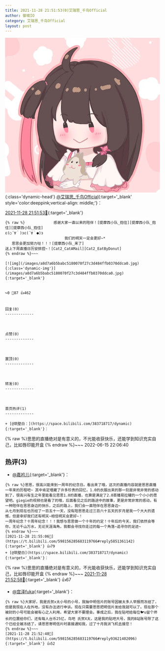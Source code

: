 ```yaml
---
title: 2021-11-28 21:51:53(0)艾瑞思_千鸟Official
author: 御坂IO
category: 艾瑞思_千鸟Official
layout: post
---
```


![img](/images/7e08840c56f251de28bdf766b647bd5fe9a5d50a.jpg){:class='dynamic-head'}
[@艾瑞思_千鸟Official](https://space.bilibili.com/1090010845/dynamic){:target='_blank' style='color:deeppink;vertical-align: middle;'}：

[2021-11-28 21:51:53🔗](https://t.bilibili.com/598156285683119766){:target='_blank'}

~~~
{% raw %}             感谢大家一直以来的陪伴！[提摩西小队_抱住][提摩西小队_抱住][提摩西小队_抱住]
ε(○´∀｀)зε(´∀｀●)з  
                           我们的明天一定会更好~*
   思思会更加努力哒！！！[提摩西小队_来了]
送上下周直播日历安排捏~！[Cat2_CatAMail][Cat2_EatByDonut]
{% endraw %}~~~

[![img](/images/a8d7a6b5babc5180070f27c3d484ffb0370ddca0.jpg){:class='dynamic-img'}](/images/a8d7a6b5babc5180070f27c3d484ffb0370ddca0.jpg){:target='_blank'}


↪️0 💬87 👍462


回复(0)
-------------



点赞(0)
-------------



置顶(0)
-------------



转发(0)
-------------



首页热评(1)
-------------

+ [@筑壁白：](https://space.bilibili.com/383718717/dynamic){:target='_blank'}：
~~~
{% raw %}思思的直播绝对是有意义的，不光能收获快乐，还能学到知识充实自己，比如唇印能开盒
{% endraw %}~~~
2022-06-15 22:06:40


热评(3)
-------------

+ [@嘉衿儿](https://space.bilibili.com/12042263/dynamic){:target='_blank'}：
~~~
{% raw %}思思，很高兴能来到一周年的纪念日。看出来了哦，这次的直播内容就是思思直播一年来的历程吧~ 其中肯定埋藏了许多珍贵的回忆，1.0的衣服出来的那一刻是非常非常的感动到了，很高兴有生之年里能看见思思1.0的直播，也算是满足了2.0首播易拉罐的一个小小的愿望吧。giegie的视频也是看了的哦，后面看见之后的路途中的故事，更是非常非常的感动，有一种陪伴在思思身边的快乐，之后的路上，我们会一直陪伴在思思身边~
从七月到现在也历经了一百五十一天，没有陪思思走过三百六十五天的岁月是我一个大大的遗憾，但是幸好我们还有明天~相信明天会更好~！
一周年纪念？十周年纪念！！！我想与思思做一个十年的约定！十年后的今天，我们依然会等你，无论千山万水，无论天涯海角，我都会寻找你走过的每一个角落~追寻你的足迹~
{% endraw %}~~~
[2021-11-28 21:55:06🔗](https://t.bilibili.com/598156285683119766#reply5851361142){:target='_blank'} 👍79
+ [@筑壁白](https://space.bilibili.com/383718717/dynamic){:target='_blank'}：
~~~
{% raw %}思思的直播绝对是有意义的，不光能收获快乐，还能学到知识充实自己，比如唇印能开盒
{% endraw %}~~~
[2021-11-28 21:52:58🔗](https://t.bilibili.com/598156285683119766#reply93621488464){:target='_blank'} 👍67
+ [@宫泽fuka](https://space.bilibili.com/569160940/dynamic){:target='_blank'}：
~~~
{% raw %}大家好，我是氏贺x太小号的小号，我抽中明信片的账号因被太多人举报而冻结了，但是我现在人在外地，没有办法进行申诉。现在只需要思思把明信片发给我就可以了。现在那个被封的小号可能会被有心之人利用，希望大家不要理会。事成之后，我在贴吧给每位🐦u留个师长的位置给你们，还有每人台币25亿，鸟吧 氏贺X太，这是我的贴吧大号，我的B站账号除了这个已经全被冻结了，请思思寄明信片时直接通知我，过了十月我派飞机去接您！
{% endraw %}~~~
[2021-11-28 21:52:40🔗](https://t.bilibili.com/598156285683119766#reply93621402096){:target='_blank'} 👍52


